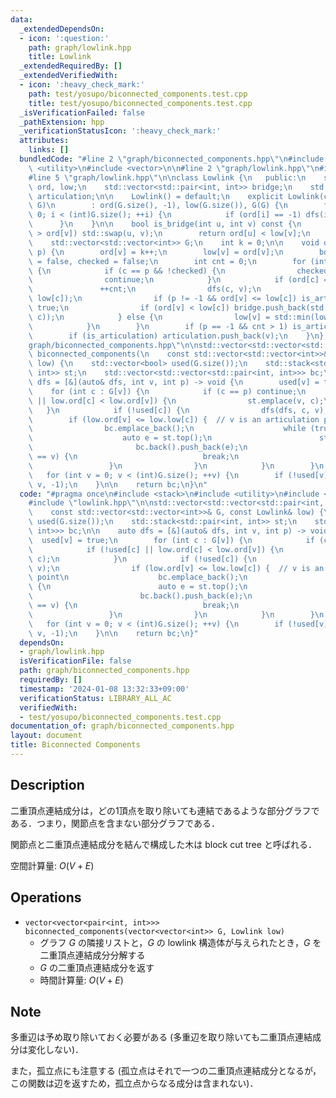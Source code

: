 ```yaml
---
data:
  _extendedDependsOn:
  - icon: ':question:'
    path: graph/lowlink.hpp
    title: Lowlink
  _extendedRequiredBy: []
  _extendedVerifiedWith:
  - icon: ':heavy_check_mark:'
    path: test/yosupo/biconnected_components.test.cpp
    title: test/yosupo/biconnected_components.test.cpp
  _isVerificationFailed: false
  _pathExtension: hpp
  _verificationStatusIcon: ':heavy_check_mark:'
  attributes:
    links: []
  bundledCode: "#line 2 \"graph/biconnected_components.hpp\"\n#include <stack>\n#include\
    \ <utility>\n#include <vector>\n\n#line 2 \"graph/lowlink.hpp\"\n#include <algorithm>\n\
    #line 5 \"graph/lowlink.hpp\"\n\nclass Lowlink {\n   public:\n    std::vector<int>\
    \ ord, low;\n    std::vector<std::pair<int, int>> bridge;\n    std::vector<int>\
    \ articulation;\n\n    Lowlink() = default;\n    explicit Lowlink(const std::vector<std::vector<int>>&\
    \ G)\n        : ord(G.size(), -1), low(G.size()), G(G) {\n        for (int i =\
    \ 0; i < (int)G.size(); ++i) {\n            if (ord[i] == -1) dfs(i, -1);\n  \
    \      }\n    }\n\n    bool is_bridge(int u, int v) const {\n        if (ord[u]\
    \ > ord[v]) std::swap(u, v);\n        return ord[u] < low[v];\n    }\n\n   private:\n\
    \    std::vector<std::vector<int>> G;\n    int k = 0;\n\n    void dfs(int v, int\
    \ p) {\n        ord[v] = k++;\n        low[v] = ord[v];\n        bool is_articulation\
    \ = false, checked = false;\n        int cnt = 0;\n        for (int c : G[v])\
    \ {\n            if (c == p && !checked) {\n                checked = true;\n\
    \                continue;\n            }\n            if (ord[c] == -1) {\n \
    \               ++cnt;\n                dfs(c, v);\n                low[v] = std::min(low[v],\
    \ low[c]);\n                if (p != -1 && ord[v] <= low[c]) is_articulation =\
    \ true;\n                if (ord[v] < low[c]) bridge.push_back(std::minmax(v,\
    \ c));\n            } else {\n                low[v] = std::min(low[v], ord[c]);\n\
    \            }\n        }\n        if (p == -1 && cnt > 1) is_articulation = true;\n\
    \        if (is_articulation) articulation.push_back(v);\n    }\n};\n#line 7 \"\
    graph/biconnected_components.hpp\"\n\nstd::vector<std::vector<std::pair<int, int>>>\
    \ biconnected_components(\n    const std::vector<std::vector<int>>& G, const Lowlink&\
    \ low) {\n    std::vector<bool> used(G.size());\n    std::stack<std::pair<int,\
    \ int>> st;\n    std::vector<std::vector<std::pair<int, int>>> bc;\n\n    auto\
    \ dfs = [&](auto& dfs, int v, int p) -> void {\n        used[v] = true;\n    \
    \    for (int c : G[v]) {\n            if (c == p) continue;\n            if (!used[c]\
    \ || low.ord[c] < low.ord[v]) {\n                st.emplace(v, c);\n         \
    \   }\n            if (!used[c]) {\n                dfs(dfs, c, v);\n        \
    \        if (low.ord[v] <= low.low[c]) {  // v is an articulation point\n    \
    \                bc.emplace_back();\n                    while (true) {\n    \
    \                    auto e = st.top();\n                        st.pop();\n \
    \                       bc.back().push_back(e);\n                        if (e.first\
    \ == v) {\n                            break;\n                        }\n   \
    \                 }\n                }\n            }\n        }\n    };\n\n \
    \   for (int v = 0; v < (int)G.size(); ++v) {\n        if (!used[v]) dfs(dfs,\
    \ v, -1);\n    }\n\n    return bc;\n}\n"
  code: "#pragma once\n#include <stack>\n#include <utility>\n#include <vector>\n\n\
    #include \"lowlink.hpp\"\n\nstd::vector<std::vector<std::pair<int, int>>> biconnected_components(\n\
    \    const std::vector<std::vector<int>>& G, const Lowlink& low) {\n    std::vector<bool>\
    \ used(G.size());\n    std::stack<std::pair<int, int>> st;\n    std::vector<std::vector<std::pair<int,\
    \ int>>> bc;\n\n    auto dfs = [&](auto& dfs, int v, int p) -> void {\n      \
    \  used[v] = true;\n        for (int c : G[v]) {\n            if (c == p) continue;\n\
    \            if (!used[c] || low.ord[c] < low.ord[v]) {\n                st.emplace(v,\
    \ c);\n            }\n            if (!used[c]) {\n                dfs(dfs, c,\
    \ v);\n                if (low.ord[v] <= low.low[c]) {  // v is an articulation\
    \ point\n                    bc.emplace_back();\n                    while (true)\
    \ {\n                        auto e = st.top();\n                        st.pop();\n\
    \                        bc.back().push_back(e);\n                        if (e.first\
    \ == v) {\n                            break;\n                        }\n   \
    \                 }\n                }\n            }\n        }\n    };\n\n \
    \   for (int v = 0; v < (int)G.size(); ++v) {\n        if (!used[v]) dfs(dfs,\
    \ v, -1);\n    }\n\n    return bc;\n}"
  dependsOn:
  - graph/lowlink.hpp
  isVerificationFile: false
  path: graph/biconnected_components.hpp
  requiredBy: []
  timestamp: '2024-01-08 13:32:33+09:00'
  verificationStatus: LIBRARY_ALL_AC
  verifiedWith:
  - test/yosupo/biconnected_components.test.cpp
documentation_of: graph/biconnected_components.hpp
layout: document
title: Biconnected Components
---
```


## Description

二重頂点連結成分は，どの1頂点を取り除いても連結であるような部分グラフである．つまり，関節点を含まない部分グラフである．

関節点と二重頂点連結成分を結んで構成した木は block cut tree と呼ばれる．

空間計算量: $O(V + E)$

## Operations

- `vector<vector<pair<int, int>>> biconnected_components(vector<vector<int>> G, Lowlink low)`
    - グラフ $G$ の隣接リストと，$G$ の lowlink 構造体が与えられたとき，$G$ を二重頂点連結成分分解する
    - $G$ の二重頂点連結成分を返す
    - 時間計算量: $O(V + E)$

## Note

多重辺は予め取り除いておく必要がある (多重辺を取り除いても二重頂点連結成分は変化しない)．

また，孤立点にも注意する (孤立点はそれで一つの二重頂点連結成分となるが，この関数は辺を返すため，孤立点からなる成分は含まれない)．